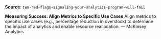 **Source:** `ten-red-flags-signaling-your-analytics-program-will-fail`

**Measuring Success: Align Metrics to Specific Use Cases**
Align metrics to specific use cases (e.g., percentage reduction in overstock) to determine the impact of analytics and enable resource reallocation. — McKinsey Analytics
